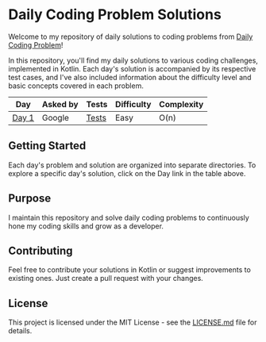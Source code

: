 # Daily Coding Problem Solutions

Welcome to my repository of daily solutions to coding problems from [Daily Coding Problem](https://www.dailycodingproblem.com/)!

In this repository, you'll find my daily solutions to various coding challenges, implemented in Kotlin. Each day's solution is accompanied by its respective test cases, and I've also included information about the difficulty level and basic concepts covered in each problem.

<div style="text-align:center;">
  <table style="margin: 0 auto;">
    <thead>
      <tr>
        <th>Day</th>
        <th>Asked by</th>
        <th>Tests</th>
        <th>Difficulty</th>
        <th>Complexity</th>
      </tr>
    </thead>
    <tbody>
      <tr>
        <td><a href="src/main/kotlin/Day1.kt">Day 1</a></td>
        <td>Google</td>
        <td><a href="src/test/kotlin/Day1Test.kt">Tests</a></td>
        <td>Easy</td>
        <td>O(n)</td>
      </tr>
    </tbody>
  </table>
</div>

## Getting Started

Each day's problem and solution are organized into separate directories. To explore a specific day's solution, click on the Day link in the table above.

## Purpose

I maintain this repository and solve daily coding problems to continuously hone my coding skills and grow as a developer.

## Contributing

Feel free to contribute your solutions in Kotlin or suggest improvements to existing ones. Just create a pull request with your changes.

## License

This project is licensed under the MIT License - see the [LICENSE.md](LICENSE.md) file for details.